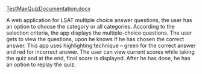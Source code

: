 [TestMaxQuizDocumentation.docx](https://github.com/lakshmiathivarapu/TestMaxQuizApp/files/6055375/TestMaxQuizDocumentation.docx)

A web application for LSAT multiple choice answer questions, the user has an option to choose the category or all categories. According to the selection criteria, the app displays the multiple-choice questions. The user gets to view the questions, upon he knows if he has chosen the correct answer. This app uses highlighting technique – green for the correct answer and red for incorrect answer. The user can view current scores while taking the quiz and at the end, final score is displayed. After he has done, he has an option to replay the quiz. 
